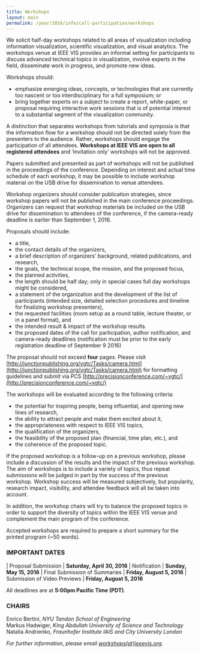```yaml
---
title: Workshops
layout: main
permalink: /year/2016/info/call-participation/workshops
---
```


We solicit half-day workshops related to all areas of visualization including information visualization, scientific visualization, and visual analytics. The workshops venue at IEEE VIS provides an informal setting for participants to discuss advanced technical topics in visualization, involve experts in the field, disseminate work in progress, and promote new ideas.

Workshops should:

* emphasize emerging ideas, concepts, or technologies that are
  currently too nascent or too interdisciplinary for a full symposium;
  or
* bring together experts on a subject to create a report, white-paper,
  or proposal requiring interactive work sessions that is of potential
  interest to a substantial segment of the visualization community.

A distinction that separates workshops from tutorials and symposia is
that the information flow for a workshop should not be directed solely
from the presenters to the audience. Rather, workshops should engage
the participation of all attendees. **Workshops at IEEE VIS are open to
all registered attendees** and ‘invitation only’ workshops will not be
approved.

Papers submitted and presented as part of workshops will not be published in the proceedings of the conference. Depending on interest and actual time schedule of each workshop, it may be possible to include workshop material on the USB drive for dissemination to venue attendees.

Workshop organizers should consider publication strategies, since workshop papers will not be published in the main conference proceedings. Organizers can request that workshop materials be included on the USB drive for dissemination to attendees of the conference, if the camera-ready deadline is earlier than September 1, 2016.

Proposals should include:

* a title,
* the contact details of the organizers,
* a brief description of organizers' background, related publications, and research,
* the goals, the technical scope, the mission, and the proposed focus,
* the planned activities,
* the length should be half day; only in special cases full day workshops might be considered,
* a statement of the organization and the development of the list of
  participants (intended size, detailed selection procedures and
  timeline for finalizing workshop presenters),
* the requested facilities (room setup as a round table, lecture
  theater, or in a panel format), and
* the intended result & impact of the workshop results.
* the proposed dates of the call for participation, author
  notification, and camera-ready deadlines (notification must be prior
  to the early registration deadline of September 9 2016)

The proposal should not exceed **four** pages. Please visit
  [http://junctionpublishing.org/vgtc/Tasks/camera.html](http://junctionpublishing.org/vgtc/Tasks/camera.html) for formatting
  guidelines and submit via PCS [http://precisionconference.com/~vgtc/](http://precisionconference.com/~vgtc/)
  
The workshops will be evaluated according to the following criteria:

* the potential for inspiring people, being influential, and opening new lines of research,
* the ability to attract people and make them excited about it,
* the appropriateness with respect to IEEE VIS topics,
* the qualification of the organizers,
* the feasibility of the proposed plan (financial, time plan, etc.), and
* the coherence of the proposed topic.

If the proposed workshop is a follow-up on a previous workshop, please
include a discussion of the results and the impact of the previous
workshop. The aim of workshops is to include a variety of topics, thus
repeat submissions will be judged in part by the success of the
previous workshop. Workshop success will be measured subjectively, but
popularity, research impact, visibility, and attendee feedback will
all be taken into account.

In addition, the workshop chairs will try to balance the proposed
topics in order to support the diversity of topics within the IEEE VIS
venue and complement the main program of the conference.

Accepted workshops are required to prepare a short summary for the printed program (~50 words).

### IMPORTANT DATES

| Proposal Submission | **Saturday, April 30, 2016**
| Notification | **Sunday, May 15, 2016**
| Final Submission of Summaries | **Friday, August 5, 2016**
| Submission of Video Previews | **Friday, August 5, 2016**

All deadlines are at **5:00pm Pacific Time (PDT)**.

### CHAIRS

Enrico Bertini, *NYU Tandon School of Engineering*  
Markus Hadwiger, *King Abdullah University of Science and Technology*  
Natalia Andrienko, *Fraunhofer Institute IAIS and City University London*

*For further information, please email [workshops(at)ieeevis.org](mailto:workshops@ieeevis.org)*.
